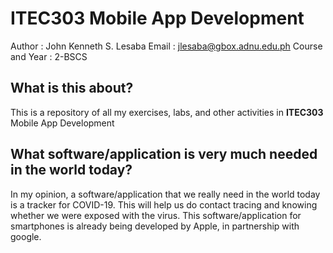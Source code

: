 # ITEC303 Mobile App Development

  Author : John Kenneth S. Lesaba
  Email : jlesaba@gbox.adnu.edu.ph
  Course and Year : 2-BSCS

  ## What is this about?
  This is a repository of all my exercises, labs, and other activities in **ITEC303** Mobile App Development

  ## What software/application is very much needed in the world today?

In my opinion, a software/application that we really need in the world today is a tracker for COVID-19. This will help us do contact tracing and knowing whether we were exposed with the virus. This software/application for smartphones is already being developed by Apple, in partnership with google.
